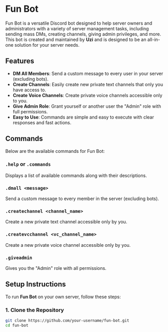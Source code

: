 # Fun Bot

Fun Bot is a versatile Discord bot designed to help server owners and administrators with a variety of server management tasks, including sending mass DMs, creating channels, giving admin privileges, and more. This bot is created and maintained by **Uzi** and is designed to be an all-in-one solution for your server needs.

## Features

- **DM All Members**: Send a custom message to every user in your server (excluding bots).
- **Create Channels**: Easily create new private text channels that only you have access to.
- **Create Voice Channels**: Create private voice channels accessible only to you.
- **Give Admin Role**: Grant yourself or another user the "Admin" role with full permissions.
- **Easy to Use**: Commands are simple and easy to execute with clear responses and fast actions.

## Commands

Below are the available commands for Fun Bot:

### `.help` or `.commands`
Displays a list of available commands along with their descriptions.

### `.dmall <message>`
Send a custom message to every member in the server (excluding bots).

### `.createchannel <channel_name>`
Create a new private text channel accessible only by you.

### `.createvcchannel <vc_channel_name>`
Create a new private voice channel accessible only by you.

### `.giveadmin`
Gives you the "Admin" role with all permissions.

## Setup Instructions

To run **Fun Bot** on your own server, follow these steps:

### 1. Clone the Repository
```bash
git clone https://github.com/your-username/fun-bot.git
cd fun-bot
